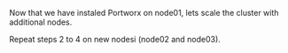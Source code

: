 Now that we have instaled Portworx on node01, lets scale the cluster with additional nodes.

Repeat steps 2 to 4 on new nodesi (node02 and node03).
